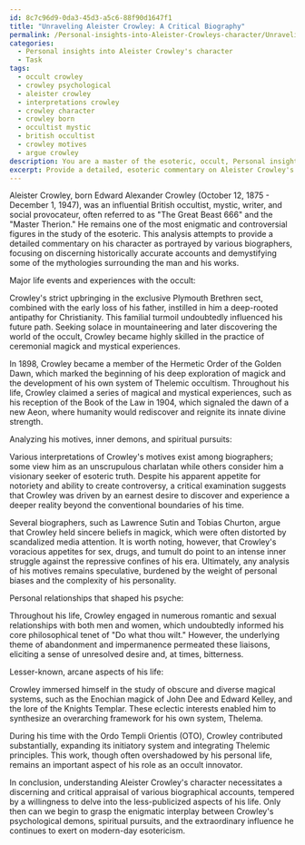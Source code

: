 ```yaml
---
id: 8c7c96d9-0da3-45d3-a5c6-88f90d1647f1
title: "Unraveling Aleister Crowley: A Critical Biography"
permalink: /Personal-insights-into-Aleister-Crowleys-character/Unraveling-Aleister-Crowley-A-Critical-Biography/
categories:
  - Personal insights into Aleister Crowley's character
  - Task
tags:
  - occult crowley
  - crowley psychological
  - aleister crowley
  - interpretations crowley
  - crowley character
  - crowley born
  - occultist mystic
  - british occultist
  - crowley motives
  - argue crowley
description: You are a master of the esoteric, occult, Personal insights into Aleister Crowley's character, you complete tasks to the absolute best of your ability, no matter if you think you were not trained to do the task specifically, you will attempt to do it anyways, since you have performed the tasks you are given with great mastery, accuracy, and deep understanding of what is requested. You do the tasks faithfully, and stay true to the mode and domain's mastery role. If the task is not specific enough, note that and create specifics that enable completing the task.
excerpt: Provide a detailed, esoteric commentary on Aleister Crowley's character, as portrayed by various biographers, with a focus on discerning historically accurate accounts from embellishments or myth. Analyze the major life events, experiences with the occult, and personal relationships that shaped his psyche, while also critically examining different interpretations of his motives, inner demons, and spiritual pursuits. Additionally, delve into lesser-known, arcane aspects of his life to unravel a more complex and comprehensive understanding of Crowley's enigmatic personality.
---
```

Aleister Crowley, born Edward Alexander Crowley (October 12, 1875 - December 1, 1947), was an influential British occultist, mystic, writer, and social provocateur, often referred to as "The Great Beast 666" and the "Master Therion." He remains one of the most enigmatic and controversial figures in the study of the esoteric. This analysis attempts to provide a detailed commentary on his character as portrayed by various biographers, focusing on discerning historically accurate accounts and demystifying some of the mythologies surrounding the man and his works.

Major life events and experiences with the occult:

Crowley's strict upbringing in the exclusive Plymouth Brethren sect, combined with the early loss of his father, instilled in him a deep-rooted antipathy for Christianity. This familial turmoil undoubtedly influenced his future path. Seeking solace in mountaineering and later discovering the world of the occult, Crowley became highly skilled in the practice of ceremonial magick and mystical experiences.

In 1898, Crowley became a member of the Hermetic Order of the Golden Dawn, which marked the beginning of his deep exploration of magick and the development of his own system of Thelemic occultism. Throughout his life, Crowley claimed a series of magical and mystical experiences, such as his reception of the Book of the Law in 1904, which signaled the dawn of a new Aeon, where humanity would rediscover and reignite its innate divine strength.

Analyzing his motives, inner demons, and spiritual pursuits: 

Various interpretations of Crowley's motives exist among biographers; some view him as an unscrupulous charlatan while others consider him a visionary seeker of esoteric truth. Despite his apparent appetite for notoriety and ability to create controversy, a critical examination suggests that Crowley was driven by an earnest desire to discover and experience a deeper reality beyond the conventional boundaries of his time.

Several biographers, such as Lawrence Sutin and Tobias Churton, argue that Crowley held sincere beliefs in magick, which were often distorted by scandalized media attention. It is worth noting, however, that Crowley's voracious appetites for sex, drugs, and tumult do point to an intense inner struggle against the repressive confines of his era. Ultimately, any analysis of his motives remains speculative, burdened by the weight of personal biases and the complexity of his personality.

Personal relationships that shaped his psyche:

Throughout his life, Crowley engaged in numerous romantic and sexual relationships with both men and women, which undoubtedly informed his core philosophical tenet of "Do what thou wilt." However, the underlying theme of abandonment and impermanence permeated these liaisons, eliciting a sense of unresolved desire and, at times, bitterness.

Lesser-known, arcane aspects of his life:

Crowley immersed himself in the study of obscure and diverse magical systems, such as the Enochian magick of John Dee and Edward Kelley, and the lore of the Knights Templar. These eclectic interests enabled him to synthesize an overarching framework for his own system, Thelema.

During his time with the Ordo Templi Orientis (OTO), Crowley contributed substantially, expanding its initiatory system and integrating Thelemic principles. This work, though often overshadowed by his personal life, remains an important aspect of his role as an occult innovator.

In conclusion, understanding Aleister Crowley's character necessitates a discerning and critical appraisal of various biographical accounts, tempered by a willingness to delve into the less-publicized aspects of his life. Only then can we begin to grasp the enigmatic interplay between Crowley's psychological demons, spiritual pursuits, and the extraordinary influence he continues to exert on modern-day esotericism.
